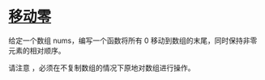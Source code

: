 # [移动零](https://leetcode.cn/problems/move-zeroes/description/?envType=study-plan-v2&envId=top-100-liked)
给定一个数组 nums，编写一个函数将所有 0 移动到数组的末尾，同时保持非零元素的相对顺序。

请注意 ，必须在不复制数组的情况下原地对数组进行操作。
